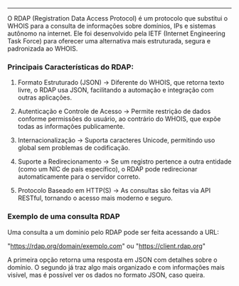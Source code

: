 
---

O RDAP (Registration Data Access Protocol) é um protocolo que substitui o WHOIS para a consulta de informações sobre domínios, IPs e sistemas autônomo na internet. Ele foi desenvolvido pela IETF (Internet Engineering Task Force) para oferecer uma alternativa mais estruturada, segura e padronizada ao WHOIS.

### Principais Características do RDAP:

 1. Formato Estruturado (JSON) → Diferente do WHOIS, que retorna texto livre, o RDAP usa JSON, facilitando a automação e integração com outras aplicações.

2. Autenticação e Controle de Acesso → Permite restrição de dados conforme permissões do usuário, ao contrário do WHOIS, que expõe todas as informações publicamente.

3. Internacionalização → Suporta caracteres Unicode, permitindo uso global sem problemas de codificação.

4. Suporte a Redirecionamento → Se um registro pertence a outra entidade (como um NIC de país específico), o RDAP pode redirecionar automaticamente para o servidor correto.

5. Protocolo Baseado em HTTP(S) → As consultas são feitas via API RESTful, tornando o acesso mais moderno e seguro.

### Exemplo de uma consulta RDAP

Uma consulta a um dominio pelo RDAP pode ser feita acessando a URL:

"https://rdap.org/domain/exemplo.com" ou "https://client.rdap.org"

A primeira opção retorna uma resposta em JSON com detalhes sobre o domínio. O segundo já traz algo mais organizado e com informações mais visível, mas é possível ver os dados no formato JSON, caso queira.


